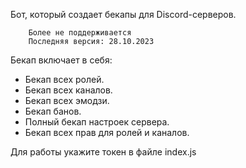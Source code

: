 Бот, который создает бекапы для Discord-серверов.

        Более не поддерживается
        Последняя версия: 28.10.2023
        
Бекап включает в себя:
- Бекап всех ролей.
- Бекап всех каналов.
- Бекап всех эмодзи.
- Бекап банов.
- Полный бекап настроек сервера.
- Бекап всех прав для ролей и каналов.

Для работы укажите токен в файле index.js

